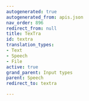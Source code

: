 ```yaml
---
autogenerated: true
autogenerated_from: apis.json
nav_order: 896
redirect_from: null
title: TexTra
id: textra
translation_types:
- Text
- Speech
- File
active: true
grand_parent: Input types
parent: Speech
redirect_to: textra

---
```


